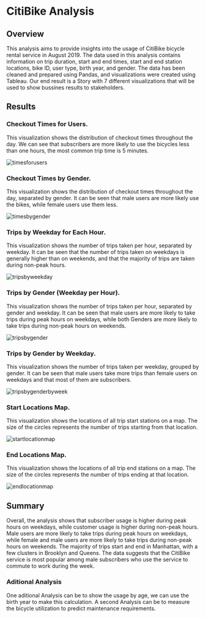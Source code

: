 # CitiBike Analysis

## Overview
This analysis aims to provide insights into the usage of CitiBike bicycle rental service in August 2019. The data used in this analysis contains information on trip duration, start and end times, start and end station locations, bike ID, user type, birth year, and gender. The data has been cleaned and prepared using Pandas, and visualizations were created using Tableau. Our end result is a Story with 7 different visualizations that will be used to show bussines results to stakeholders. 

## Results

### Checkout Times for Users.
This visualization shows the distribution of checkout times throughout the day. We can see that subscribers are more likely to use the bicycles less than one hours, the most common trip time is 5 minutes.

![timesforusers](https://github.com/ggalguera/nyc_citibike/blob/main/Check%20out%20Times%20for%20Users.png)

### Checkout Times by Gender.
This visualization shows the distribution of checkout times throughout the day, separated by gender. It can be seen that male users are more likely use the bikes, while female users use them less.

![timesbygender](https://github.com/ggalguera/nyc_citibike/blob/main/Check%20out%20Times%20by%20Gender.png)

### Trips by Weekday for Each Hour.
This visualization shows the number of trips taken per hour, separated by weekday. It can be seen that the number of trips taken on weekdays is generally higher than on weekends, and that the majority of trips are taken during non-peak hours.

![tripsbyweekday](https://github.com/ggalguera/nyc_citibike/blob/main/Trips%20by%20Weekday%20per%20Hour.png)

### Trips by Gender (Weekday per Hour).
This visualization shows the number of trips taken per hour, separated by gender and weekday. It can be seen that male users are more likely to take trips during peak hours on weekdays, while both Genders are more likely to take trips during non-peak hours on weekends.

![tripsbygender](https://github.com/ggalguera/nyc_citibike/blob/main/Trips%20by%20Gender.png)

### Trips by Gender by Weekday.
This visualization shows the number of trips taken per weekday, grouped by gender. It can be seen that male users take more trips than female users on weekdays and that most of them are subscribers.

![tripsbygenderbyweek](https://github.com/ggalguera/nyc_citibike/blob/main/User%20Trips%20by%20Gender%20by%20Weekday.png)

### Start Locations Map.
This visualization shows the locations of all trip start stations on a map. The size of the circles represents the number of trips starting from that location.

![startlocationmap](https://github.com/ggalguera/nyc_citibike/blob/main/Start%20Location.png)

### End Locations Map.
This visualization shows the locations of all trip end stations on a map. The size of the circles represents the number of trips ending at that location.

![endlocationmap](https://github.com/ggalguera/nyc_citibike/blob/main/End%20Location.png)

## Summary
Overall, the analysis shows that subscriber usage is higher during peak hours on weekdays, while customer usage is higher during non-peak hours. Male users are more likely to take trips during peak hours on weekdays, while female and male users are more likely to take trips during non-peak hours on weekends. The majority of trips start and end in Manhattan, with a few clusters in Brooklyn and Queens. The data suggests that the CitiBike service is most popular among male subscribers who use the service to commute to work during the week.

### Aditional Analysis
One aditional Analysis can be to show the usage by age, we can use the birth year to make this calculation.
A second Analysis can be to measure the bicycle utilization to predict maintenance requirements.
